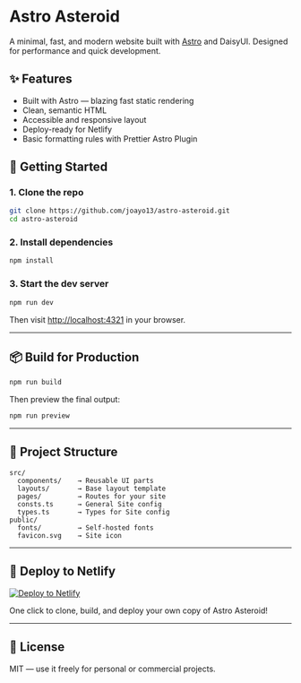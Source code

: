 # Astro Asteroid

A minimal, fast, and modern website built with [Astro](https://astro.build/) and DaisyUI. Designed for performance and quick development.

## ✨ Features

- Built with Astro — blazing fast static rendering
- Clean, semantic HTML
- Accessible and responsive layout
- Deploy-ready for Netlify
- Basic formatting rules with Prettier Astro Plugin

## 🚀 Getting Started

### 1. Clone the repo

```bash
git clone https://github.com/joayo13/astro-asteroid.git
cd astro-asteroid
````

### 2. Install dependencies

```bash
npm install
```

### 3. Start the dev server

```bash
npm run dev
```

Then visit [http://localhost:4321](http://localhost:4321) in your browser.

---

## 📦 Build for Production

```bash
npm run build
```

Then preview the final output:

```bash
npm run preview
```

---

## 🧩 Project Structure

```
src/
  components/    → Reusable UI parts
  layouts/       → Base layout template
  pages/         → Routes for your site
  consts.ts      → General Site config
  types.ts       → Types for Site config
public/
  fonts/         → Self-hosted fonts
  favicon.svg    → Site icon
```

---

## 🚀 Deploy to Netlify

[![Deploy to Netlify](https://www.netlify.com/img/deploy/button.svg)](https://app.netlify.com/start/deploy?repository=https://github.com/joayo13/astro-asteroid)

One click to clone, build, and deploy your own copy of Astro Asteroid!

---

## 📄 License

MIT — use it freely for personal or commercial projects.
